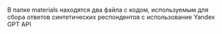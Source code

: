 В папке materials находятся два файла с кодом, используемым для сбора ответов синтетических респондентов с использование Yandex GPT API 
